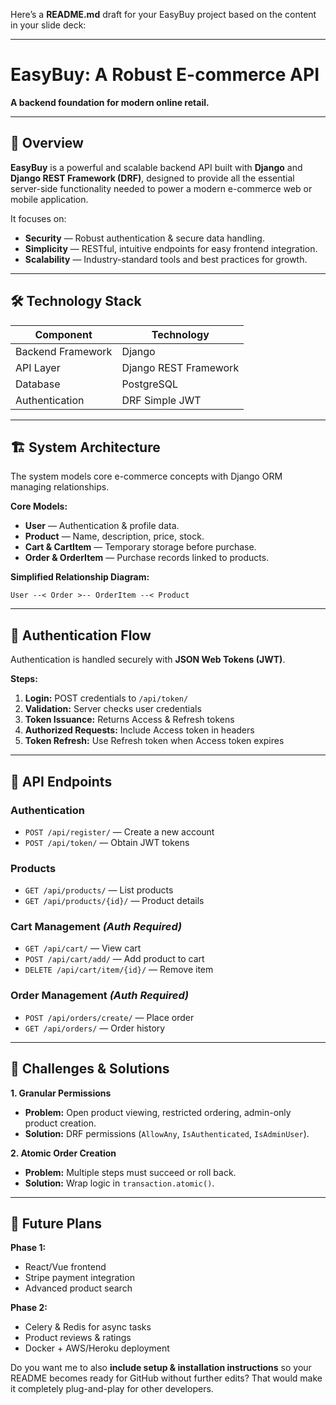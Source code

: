 Here’s a **README.md** draft for your EasyBuy project based on the content in your slide deck:

---

# EasyBuy: A Robust E-commerce API

**A backend foundation for modern online retail.**

---

## 📖 Overview

**EasyBuy** is a powerful and scalable backend API built with **Django** and **Django REST Framework (DRF)**, designed to provide all the essential server-side functionality needed to power a modern e-commerce web or mobile application.

It focuses on:

* **Security** — Robust authentication & secure data handling.
* **Simplicity** — RESTful, intuitive endpoints for easy frontend integration.
* **Scalability** — Industry-standard tools and best practices for growth.

---

## 🛠 Technology Stack

| Component         | Technology            |
| ----------------- | --------------------- |
| Backend Framework | Django                |
| API Layer         | Django REST Framework |
| Database          | PostgreSQL            |
| Authentication    | DRF Simple JWT        |

---

## 🏗 System Architecture

The system models core e-commerce concepts with Django ORM managing relationships.

**Core Models:**

* **User** — Authentication & profile data.
* **Product** — Name, description, price, stock.
* **Cart & CartItem** — Temporary storage before purchase.
* **Order & OrderItem** — Purchase records linked to products.

**Simplified Relationship Diagram:**

```
User --< Order >-- OrderItem --< Product
```

---

## 🔐 Authentication Flow

Authentication is handled securely with **JSON Web Tokens (JWT)**.

**Steps:**

1. **Login:** POST credentials to `/api/token/`
2. **Validation:** Server checks user credentials
3. **Token Issuance:** Returns Access & Refresh tokens
4. **Authorized Requests:** Include Access token in headers
5. **Token Refresh:** Use Refresh token when Access token expires

---

## 📡 API Endpoints

### **Authentication**

* `POST /api/register/` — Create a new account
* `POST /api/token/` — Obtain JWT tokens

### **Products**

* `GET /api/products/` — List products
* `GET /api/products/{id}/` — Product details

### **Cart Management** *(Auth Required)*

* `GET /api/cart/` — View cart
* `POST /api/cart/add/` — Add product to cart
* `DELETE /api/cart/item/{id}/` — Remove item

### **Order Management** *(Auth Required)*

* `POST /api/orders/create/` — Place order
* `GET /api/orders/` — Order history

---

## 🚧 Challenges & Solutions

**1. Granular Permissions**

* **Problem:** Open product viewing, restricted ordering, admin-only product creation.
* **Solution:** DRF permissions (`AllowAny`, `IsAuthenticated`, `IsAdminUser`).

**2. Atomic Order Creation**

* **Problem:** Multiple steps must succeed or roll back.
* **Solution:** Wrap logic in `transaction.atomic()`.

---

## 🚀 Future Plans

**Phase 1:**

* React/Vue frontend
* Stripe payment integration
* Advanced product search

**Phase 2:**

* Celery & Redis for async tasks
* Product reviews & ratings
* Docker + AWS/Heroku deployment

Do you want me to also **include setup & installation instructions** so your README becomes ready for GitHub without further edits? That would make it completely plug-and-play for other developers.
